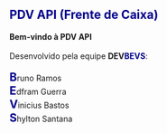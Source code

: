 <h2 style="color: darkblue">PDV API (Frente de Caixa)</h2><p><b>Bem-vindo à PDV API</b></br></br>Desenvolvido pela equipe <b>DEV<span style="color:darkblue">BEVS<span></b>:</br></br><b style="font-size:20px; color:darkblue">B</b>runo Ramos</br><b style="font-size:20px; color:darkblue">E</b>dfram Guerra</br><b style="font-size:20px; color:darkblue">V</b>inicius Bastos</br><b style="font-size:20px; color:darkblue">S</b>hylton Santana</p>